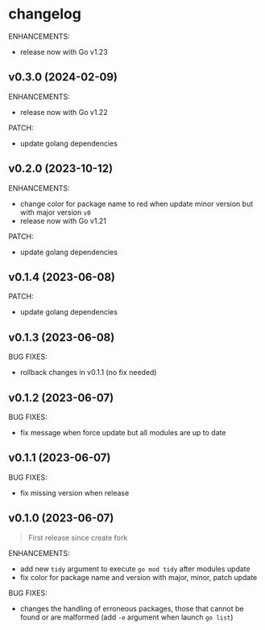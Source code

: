 <!-- markdownlint-disable-file MD013 MD041 -->
# changelog

ENHANCEMENTS:

* release now with Go v1.23

## v0.3.0 (2024-02-09)

ENHANCEMENTS:

* release now with Go v1.22

PATCH:

* update golang dependencies

## v0.2.0 (2023-10-12)

ENHANCEMENTS:

* change color for package name to red when update minor version but with major version `v0`
* release now with Go v1.21

PATCH:

* update golang dependencies

## v0.1.4 (2023-06-08)

PATCH:

* update golang dependencies

## v0.1.3 (2023-06-08)

BUG FIXES:

* rollback changes in v0.1.1 (no fix needed)

## v0.1.2 (2023-06-07)

BUG FIXES:

* fix message when force update but all modules are up to date

## v0.1.1 (2023-06-07)

BUG FIXES:

* fix missing version when release

## v0.1.0 (2023-06-07)

> First release since create fork

ENHANCEMENTS:

* add new `tidy` argument to execute `go mod tidy` after modules update
* fix color for package name and version with major, minor, patch update

BUG FIXES:

* changes the handling of erroneous packages, those that cannot be found or are malformed (add `-e` argument when launch `go list`)

